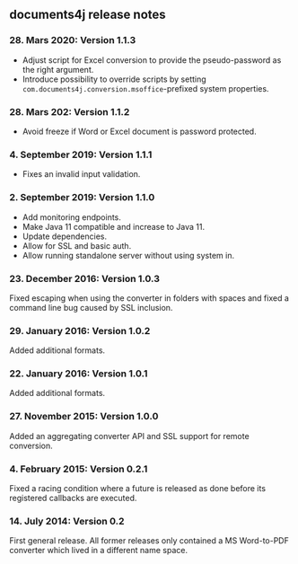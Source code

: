 documents4j release notes
-------------------------

### 28. Mars 2020: Version 1.1.3

- Adjust script for Excel conversion to provide the pseudo-password as the right argument.
- Introduce possibility to override scripts by setting `com.documents4j.conversion.msoffice`-prefixed system properties.

### 28. Mars 202: Version 1.1.2

- Avoid freeze if Word or Excel document is password protected.

### 4. September 2019: Version 1.1.1

- Fixes an invalid input validation.

### 2. September 2019: Version 1.1.0

- Add monitoring endpoints.
- Make Java 11 compatible and increase to Java 11.
- Update dependencies.
- Allow for SSL and basic auth.
- Allow running standalone server without using system in.

### 23. December 2016: Version 1.0.3

Fixed escaping when using the converter in folders with spaces and fixed a command line bug caused by SSL inclusion.

### 29. January 2016: Version 1.0.2

Added additional formats.

### 22. January 2016: Version 1.0.1

Added additional formats.

### 27. November 2015: Version 1.0.0

Added an aggregating converter API and SSL support for remote conversion.

### 4. February 2015: Version 0.2.1

Fixed a racing condition where a future is released as done before its registered callbacks are executed.

### 14. July 2014: Version 0.2

First general release. All former releases only contained a MS Word-to-PDF converter which lived in a different
name space.
